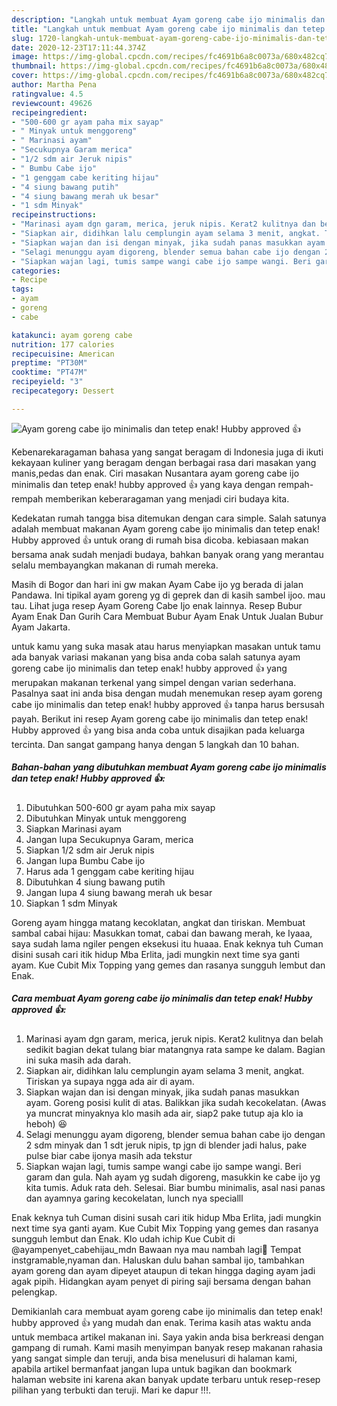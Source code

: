 ```yaml
---
description: "Langkah untuk membuat Ayam goreng cabe ijo minimalis dan tetep enak! Hubby approved 👍 teraktual"
title: "Langkah untuk membuat Ayam goreng cabe ijo minimalis dan tetep enak! Hubby approved 👍 teraktual"
slug: 1720-langkah-untuk-membuat-ayam-goreng-cabe-ijo-minimalis-dan-tetep-enak-hubby-approved-teraktual
date: 2020-12-23T17:11:44.374Z
image: https://img-global.cpcdn.com/recipes/fc4691b6a8c0073a/680x482cq70/ayam-goreng-cabe-ijo-minimalis-dan-tetep-enak-hubby-approved-👍-foto-resep-utama.jpg
thumbnail: https://img-global.cpcdn.com/recipes/fc4691b6a8c0073a/680x482cq70/ayam-goreng-cabe-ijo-minimalis-dan-tetep-enak-hubby-approved-👍-foto-resep-utama.jpg
cover: https://img-global.cpcdn.com/recipes/fc4691b6a8c0073a/680x482cq70/ayam-goreng-cabe-ijo-minimalis-dan-tetep-enak-hubby-approved-👍-foto-resep-utama.jpg
author: Martha Pena
ratingvalue: 4.5
reviewcount: 49626
recipeingredient:
- "500-600 gr ayam paha mix sayap"
- " Minyak untuk menggoreng"
- " Marinasi ayam"
- "Secukupnya Garam merica"
- "1/2 sdm air Jeruk nipis"
- " Bumbu Cabe ijo"
- "1 genggam cabe keriting hijau"
- "4 siung bawang putih"
- "4 siung bawang merah uk besar"
- "1 sdm Minyak"
recipeinstructions:
- "Marinasi ayam dgn garam, merica, jeruk nipis. Kerat2 kulitnya dan belah sedikit bagian dekat tulang biar matangnya rata sampe ke dalam. Bagian ini suka masih ada darah."
- "Siapkan air, didihkan lalu cemplungin ayam selama 3 menit, angkat. Tiriskan ya supaya ngga ada air di ayam."
- "Siapkan wajan dan isi dengan minyak, jika sudah panas masukkan ayam. Goreng posisi kulit di atas. Balikkan jika sudah kecokelatan. (Awas ya muncrat minyaknya klo masih ada air, siap2 pake tutup aja klo ia heboh) 😆"
- "Selagi menunggu ayam digoreng, blender semua bahan cabe ijo dengan 2 sdm minyak dan 1 sdt jeruk nipis, tp jgn di blender jadi halus, pake pulse biar cabe ijonya masih ada tekstur"
- "Siapkan wajan lagi, tumis sampe wangi cabe ijo sampe wangi. Beri garam dan gula. Nah ayam yg sudah digoreng, masukkin ke cabe ijo yg kita tumis. Aduk rata deh. Selesai. Biar bumbu minimalis, asal nasi panas dan ayamnya garing kecokelatan, lunch nya specialll"
categories:
- Recipe
tags:
- ayam
- goreng
- cabe

katakunci: ayam goreng cabe 
nutrition: 177 calories
recipecuisine: American
preptime: "PT30M"
cooktime: "PT47M"
recipeyield: "3"
recipecategory: Dessert

---
```



![Ayam goreng cabe ijo minimalis dan tetep enak! Hubby approved 👍](https://img-global.cpcdn.com/recipes/fc4691b6a8c0073a/680x482cq70/ayam-goreng-cabe-ijo-minimalis-dan-tetep-enak-hubby-approved-👍-foto-resep-utama.jpg)

Kebenarekaragaman bahasa yang sangat beragam di Indonesia juga di ikuti kekayaan kuliner yang beragam dengan berbagai rasa dari masakan yang manis,pedas dan enak. Ciri masakan Nusantara ayam goreng cabe ijo minimalis dan tetep enak! hubby approved 👍 yang kaya dengan rempah-rempah memberikan keberaragaman yang menjadi ciri budaya kita.


Kedekatan rumah tangga bisa ditemukan dengan cara simple. Salah satunya adalah membuat makanan Ayam goreng cabe ijo minimalis dan tetep enak! Hubby approved 👍 untuk orang di rumah bisa dicoba. kebiasaan makan bersama anak sudah menjadi budaya, bahkan banyak orang yang merantau selalu membayangkan makanan di rumah mereka.

Masih di Bogor dan hari ini gw makan Ayam Cabe ijo yg berada di jalan Pandawa. Ini tipikal ayam goreng yg di geprek dan di kasih sambel ijoo. mau tau. Lihat juga resep Ayam Goreng Cabe Ijo enak lainnya. Resep Bubur Ayam Enak Dan Gurih Cara Membuat Bubur Ayam Enak Untuk Jualan Bubur Ayam Jakarta.

untuk kamu yang suka masak atau harus menyiapkan masakan untuk tamu ada banyak variasi makanan yang bisa anda coba salah satunya ayam goreng cabe ijo minimalis dan tetep enak! hubby approved 👍 yang merupakan makanan terkenal yang simpel dengan varian sederhana. Pasalnya saat ini anda bisa dengan mudah menemukan resep ayam goreng cabe ijo minimalis dan tetep enak! hubby approved 👍 tanpa harus bersusah payah.
Berikut ini resep Ayam goreng cabe ijo minimalis dan tetep enak! Hubby approved 👍 yang bisa anda coba untuk disajikan pada keluarga tercinta. Dan sangat gampang hanya dengan 5 langkah dan 10 bahan.


<!--inarticleads1-->

##### Bahan-bahan yang dibutuhkan membuat Ayam goreng cabe ijo minimalis dan tetep enak! Hubby approved 👍:

1. Dibutuhkan 500-600 gr ayam paha mix sayap
1. Dibutuhkan  Minyak untuk menggoreng
1. Siapkan  Marinasi ayam
1. Jangan lupa Secukupnya Garam, merica
1. Siapkan 1/2 sdm air Jeruk nipis
1. Jangan lupa  Bumbu Cabe ijo
1. Harus ada 1 genggam cabe keriting hijau
1. Dibutuhkan 4 siung bawang putih
1. Jangan lupa 4 siung bawang merah uk besar
1. Siapkan 1 sdm Minyak


Goreng ayam hingga matang kecoklatan, angkat dan tiriskan. Membuat sambal cabai hijau: Masukkan tomat, cabai dan bawang merah, ke Iyaaa, saya sudah lama ngiler pengen eksekusi itu huaaa. Enak keknya tuh Cuman disini susah cari itik hidup Mba Erlita, jadi mungkin next time sya ganti ayam. Kue Cubit Mix Topping yang gemes dan rasanya sungguh lembut dan Enak. 

<!--inarticleads2-->

##### Cara membuat  Ayam goreng cabe ijo minimalis dan tetep enak! Hubby approved 👍:

1. Marinasi ayam dgn garam, merica, jeruk nipis. Kerat2 kulitnya dan belah sedikit bagian dekat tulang biar matangnya rata sampe ke dalam. Bagian ini suka masih ada darah.
1. Siapkan air, didihkan lalu cemplungin ayam selama 3 menit, angkat. Tiriskan ya supaya ngga ada air di ayam.
1. Siapkan wajan dan isi dengan minyak, jika sudah panas masukkan ayam. Goreng posisi kulit di atas. Balikkan jika sudah kecokelatan. (Awas ya muncrat minyaknya klo masih ada air, siap2 pake tutup aja klo ia heboh) 😆
1. Selagi menunggu ayam digoreng, blender semua bahan cabe ijo dengan 2 sdm minyak dan 1 sdt jeruk nipis, tp jgn di blender jadi halus, pake pulse biar cabe ijonya masih ada tekstur
1. Siapkan wajan lagi, tumis sampe wangi cabe ijo sampe wangi. Beri garam dan gula. Nah ayam yg sudah digoreng, masukkin ke cabe ijo yg kita tumis. Aduk rata deh. Selesai. Biar bumbu minimalis, asal nasi panas dan ayamnya garing kecokelatan, lunch nya specialll


Enak keknya tuh Cuman disini susah cari itik hidup Mba Erlita, jadi mungkin next time sya ganti ayam. Kue Cubit Mix Topping yang gemes dan rasanya sungguh lembut dan Enak. Klo udah ichip Kue Cubit di @ayampenyet_cabehijau_mdn Bawaan nya mau nambah lagi🤗 Tempat instgramable,nyaman dan. Haluskan dulu bahan sambal ijo, tambahkan ayam goreng dan ayam dipeyet ataupun di tekan hingga daging ayam jadi agak pipih. Hidangkan ayam penyet di piring saji bersama dengan bahan pelengkap. 

Demikianlah cara membuat ayam goreng cabe ijo minimalis dan tetep enak! hubby approved 👍 yang mudah dan enak. Terima kasih atas waktu anda untuk membaca artikel makanan ini. Saya yakin anda bisa berkreasi dengan gampang di rumah. Kami masih menyimpan banyak resep makanan rahasia yang sangat simple dan teruji, anda bisa menelusuri di halaman kami, apabila artikel bermanfaat jangan lupa untuk bagikan dan bookmark halaman website ini karena akan banyak update terbaru untuk resep-resep pilihan yang terbukti dan teruji. Mari ke dapur !!!. 
